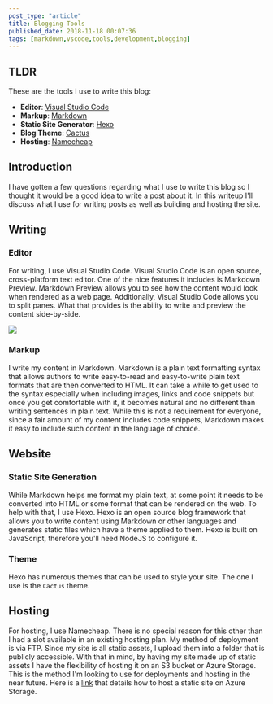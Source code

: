 ```yaml
---
post_type: "article" 
title: Blogging Tools
published_date: 2018-11-18 00:07:36
tags: [markdown,vscode,tools,development,blogging]
---
```


## TLDR

These are the tools I use to write this blog:

- **Editor**: [Visual Studio Code](https://code.visualstudio.com/)
- **Markup**: [Markdown](https://daringfireball.net/projects/markdown/)
- **Static Site Generator**: [Hexo](https://hexo.io/) 
- **Blog Theme**: [Cactus](https://github.com/probberechts/hexo-theme-cactus)
- **Hosting**: [Namecheap](https://www.namecheap.com/)

## Introduction

I have gotten a few questions regarding what I use to write this blog so I thought it would be a good idea to write a post about it. In this writeup I'll discuss what I use for writing posts as well as building and hosting the site. 

## Writing

### Editor

For writing, I use Visual Studio Code. Visual Studio Code is an open source, cross-platform text editor. One of the nice features it includes is Markdown Preview. Markdown Preview allows you to see how the content would look when rendered as a web page. Additionally, Visual Studio Code allows you to split panes. What that provides is the ability to write and preview the content side-by-side. 

![](/files/images/blog-tools-1.PNG)

### Markup 

I write my content in Markdown. Markdown is a plain text formatting syntax that allows authors to write easy-to-read and easy-to-write plain text formats that are then converted to HTML. It can take a while to get used to the syntax especially when including images, links and code snippets but once you get comfortable with it, it becomes natural and no different than writing sentences in plain text. While this is not a requirement for everyone, since a fair amount of my content includes code snippets, Markdown makes it easy to include such content in the language of choice. 

## Website

### Static Site Generation

While Markdown helps me format my plain text, at some point it needs to be converted into HTML or some format that can be rendered on the web. To help with that, I use Hexo. Hexo is an open source blog framework that allows you to write content using Markdown or other languages and generates static files which have a theme applied to them. Hexo is built on JavaScript, therefore you'll need NodeJS to configure it. 

### Theme 

Hexo has numerous themes that can be used to style your site. The one I use is the `Cactus` theme. 

## Hosting

For hosting, I use Namecheap. There is no special reason for this other than I had a slot available in an existing hosting plan. My method of deployment is via FTP. Since my site is all static assets, I upload them into a folder that is publicly accessible. With that in mind, by having my site made up of static assets I have the flexibility of hosting it on an S3 bucket or Azure Storage. This is the method I'm looking to use for deployments and hosting in the near future. Here is a [link](https://docs.microsoft.com/en-us/azure/storage/blobs/storage-blob-static-website) that details how to host a static site on Azure Storage.